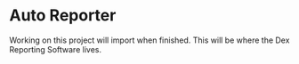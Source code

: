 # Auto Reporter

Working on this project will import when finished.
This will be where the Dex Reporting Software lives.
